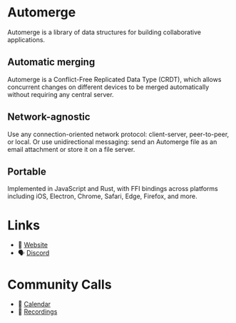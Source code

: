 # Automerge

Automerge is a library of data structures for building collaborative applications.

## Automatic merging

Automerge is a Conflict-Free Replicated Data Type (CRDT), which allows concurrent changes on different devices to be merged automatically without requiring any central server.

## Network-agnostic

Use any connection-oriented network protocol: client-server, peer-to-peer, or local. Or use unidirectional messaging: send an Automerge file as an email attachment or store it on a file server.

## Portable

Implemented in JavaScript and Rust, with FFI bindings across platforms including iOS, Electron, Chrome, Safari, Edge, Firefox, and more.

# Links

* 📃 [Website](https://automerge.org/)
* 🗣  [Discord](https://discord.gg/zKGe4DCfgR)

# Community Calls 

* 📅 [Calendar](https://lu.ma/automerge)
* 🍿 [Recordings](https://www.youtube.com/@automerge-org)
